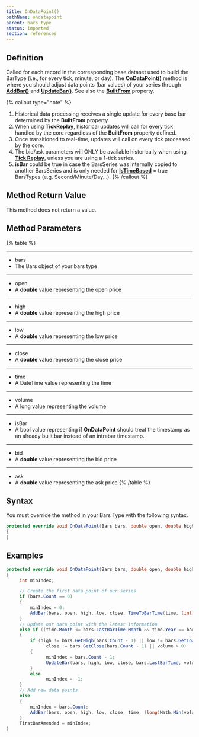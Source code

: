 ```yaml
---
title: OnDataPoint()
pathName: ondatapoint
parent: bars_type
status: imported
section: references
---
```


## Definition

Called for each record in the corresponding base dataset used to build the BarType (i.e., for every tick, minute, or day). The **OnDataPoint()** method is where you should adjust data points (bar values) of your series through [**AddBar()**](addbar) and [**UpdateBar()**](updatebar). See also the [**BuiltFrom**](builtfrom) property.

{% callout type="note" %}

1. Historical data processing receives a single update for every base bar determined by the **BuiltFrom** property.  
2. When using [**TickReplay**](tick_replay), historical updates will call for every tick handled by the core regardless of the **BuiltFrom** property defined.  
3. Once transitioned to real-time, updates will call on every tick processed by the core.  
4. The bid/ask parameters will ONLY be available historically when using [**Tick Replay**](tick_replay), unless you are using a 1-tick series.  
5. **isBar** could be true in case the BarsSeries was internally copied to another BarsSeries and is only needed for [**IsTimeBased**](barstype_istimebased) = true BarsTypes (e.g. Second/Minute/Day...).
{% /callout %}

## Method Return Value

This method does not return a value.

## Method Parameters

{% table %}

---

* bars
* The Bars object of your bars type

---

* open
* A **double** value representing the open price

---

* high
* A **double** value representing the high price

---

* low
* A **double** value representing the low price

---

* close
* A **double** value representing the close price

---

* time
* A DateTime value representing the time

---

* volume
* A long value representing the volume

---

* isBar
* A bool value representing if **OnDataPoint** should treat the timestamp as an already built bar instead of an intrabar timestamp.

---

* bid
* A **double** value representing the bid price

---

* ask
* A **double** value representing the ask price
{% /table %}

## Syntax

You must override the method in your Bars Type with the following syntax.

```csharp
protected override void OnDataPoint(Bars bars, double open, double high, double low, double close, DateTime time, long volume, bool isBar, double bid, double ask)
{
}
```

## Examples

```csharp
protected override void OnDataPoint(Bars bars, double open, double high, double low, double close, DateTime time, long volume, bool isBar, double bid, double ask)
{
     int minIndex;

     // Create the first data point of our series
     if (bars.Count == 0)
     {
         minIndex = 0;
         AddBar(bars, open, high, low, close, TimeToBarTime(time, (int) bars.BarsPeriod.Value), volume);
     }
     // Update our data point with the latest information
     else if ((time.Month <= bars.LastBarTime.Month && time.Year == bars.LastBarTime.Year) || time.Year < bars.LastBarTime.Year)
     {
         if (high != bars.GetHigh(bars.Count - 1) || low != bars.GetLow(bars.Count - 1) ||
               close != bars.GetClose(bars.Count - 1) || volume > 0)
         {
               minIndex = bars.Count - 1;
               UpdateBar(bars, high, low, close, bars.LastBarTime, volume);
         }
         else
               minIndex = -1;
     }
     // Add new data points
     else
     {
         minIndex = bars.Count;
         AddBar(bars, open, high, low, close, time, (long)Math.Min(volumeTmp, bars.BarsPeriod.Value));
     }
     FirstBarAmended = minIndex;
}
```
